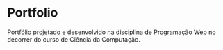 # Portfolio
Portfólio projetado e desenvolvido na disciplina de Programação Web no decorrer do curso de Ciência da Computação.
